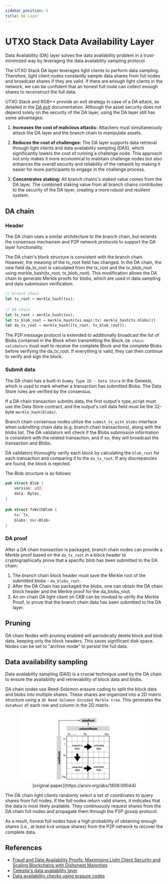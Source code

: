 ```yaml
---
sidebar_position: 4
title: DA Layer
---
```


# UTXO Stack Data Availability Layer

Data Availability (DA) layer solves the data availability problem in a trust-minimized way by leveraging the data availability sampling protocol.

The UTXO Stack DA layer leverages light clients to perform data sampling. Therefore, light client nodes constantly sample data shares from full nodes and broadcast shares if they are valid. If there are enough light clients in the network, we can be confident that an honest full node can collect enough shares to reconstruct the full data.

UTXO Stack and RGB++ provide an exit strategy in case of a DA attack, as detailed in the [DA exit](./da-exit.md) documentation. Although the asset security does not depend solely on the security of the DA layer, using the DA layer still has some advantages:

1. **Increases the cost of malicious attacks:** Attackers must simultaneously attack the DA layer and the branch chain to manipulate assets.

2. **Reduces the cost of challenges:** The DA layer supports data retrieval through light clients and data availability sampling (DAS), which significantly lowers the cost of running a challenge node. This approach not only makes it more economical to maintain challenge nodes but also enhances the overall security and reliability of the network by making it easier for more participants to engage in the challenge process.

3. **Concentrates staking:** All branch chains's staked value comes from the DA layer. The combined staking value from all branch chains contributes to the security of the DA layer, creating a more robust and resilient system.


## DA chain

### Header

The DA chain uses a similar architecture to the branch chain, but extends the consensus mechanism and P2P network protocols to support the DA layer functionality.

The DA chain's block structure is consistent with the branch chain. However, the meaning of the tx_root field has changed. In the DA chain, the new field da_tx_root is calculated from the tx_root and the tx_blob_root using merkle_hash(tx_root, tx_blob_root). This modification allows the DA chain to generate Merkle proofs for blobs, which are used in data sampling and data submission verification.

```rust
// branch chain
let tx_root = merkle_hash(txs);

// DA chain
let tx_root = merkle_hash(txs);
let tx_blob_root = merkle_hash(txs.map(|tx| merkle_hash(tx.blobs)))
let da_tx_root = merkle_hash([tx_root, tx_blob_root]);
```

The P2P message protocol is extended to additionally broadcast the list of Blobs contained in the Block when transmitting the Block. `DA chain validators` must wait to receive the complete Block and the complete Blobs before verifying the da_tx_root. If everything is valid, they can then continue to verify and sign the block.

### Submit data

The DA chain has a built-in `Dummy Type ID - Data Store` in the Genesis, which is used to mark whether a transaction has submitted Blobs. The Data Store rules are verified by the consensus.

If a DA chain transaction submits data, the first output's type_script must use the Data Store contract, and the output's cell data field must be the 32-byte `merkle_hash(blobs)`.

Branch chain consensus nodes utilize the `submit_tx_with_blobs` interface when submitting chain data (e.g. branch chain transactions), along with the blobs list. The DA validators will check if the Blobs submission information is consistent with the related transaction, and if so, they will broadcast the transaction and Blobs.

DA validators thoroughly verify each block by calculating the `blob_root` for each transaction and comparing it to the `da_tx_root`. If any discrepancies are found, the block is rejected.

The Blob structure is as follows:

```rust
pub struct Blob {
    version: u32,
    data: Bytes,
}

pub struct TxWithBlob {
    tx: Tx,
    blobs: Vec<Blob>
}
```

### DA proof

After a DA chain transaction is packaged, branch chain nodes can provide a Merkle proof based on the `da_tx_root` in a block header to cryptographically prove that a specific blob has been submitted to the DA chain:

1. The branch chain block header must save the Merkle root of the submitted blobs - `da_blobs_root`.
2. After the DA Chain has packaged the blobs, one can obtain the DA chain block header and the Merkle proof for the da_blobs_root.
3. An on-chain DA light client on CKB can be invoked to verify the Merkle Proof, to prove that the branch chain data has been submitted to the DA layer.

## Pruning

DA chain Nodes with pruning enabled will periodically delete block and blob data, keeping only the block headers. This saves significant disk space.
Nodes can be set to "archive mode" to persist the full data.

## Data availability sampling

Data availability sampling (DAS) is a crucial technique used by the DA chain to ensure the availability and retrievability of block data and blobs.

DA chain nodes use Reed-Solomon erasure coding to split the block data and blobs into multiple shares. These shares are organized into a 2D matrix structure using a `2D Reed-Solomon Encoded Merkle tree`. This generates the `dataRoot` of each row and column in the 2D matrix.

<figure align="center">
  <img src="/img/da-layer/2D-Reed-Solomon-Encoded-Merkle-tree.jpeg" alt="2D Reed-Solomon Encoded Merkle tree" />
  <figcaption align="center">[original paper](https://arxiv.org/abs/1809.09044)</figcaption>
</figure> 

The DA chain light clients randomly select a set of coordinates to query shares from full nodes. If the full nodes return valid shares, it indicates that the data is most likely available. They continuously request shares from the DA chain full nodes and propagate them through the P2P gossip protocol.

As a result, honest full nodes have a high probability of obtaining enough shares (i.e., at least 𝑘×𝑘 unique shares) from the P2P network to recover the complete data.

## References

* [Fraud and Data Availability Proofs: Maximising Light Client Security and Scaling Blockchains with Dishonest Majorities](https://arxiv.org/abs/1809.09044)
* [Celestia's data availability layer](https://docs.celestia.org/learn/how-celestia-works/data-availability-layer)
* [Data availability checks using erasure codes](https://dankradfeist.de/ethereum/2019/12/20/data-availability-checks.html)
